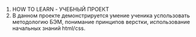 1. HOW TO LEARN - УЧЕБНЫЙ ПРОЕКТ
2. В данном проекте демонстрируется умение ученика успользовать методологию БЭМ, понимание принципов верстки, использование начальных знаний html/css.
